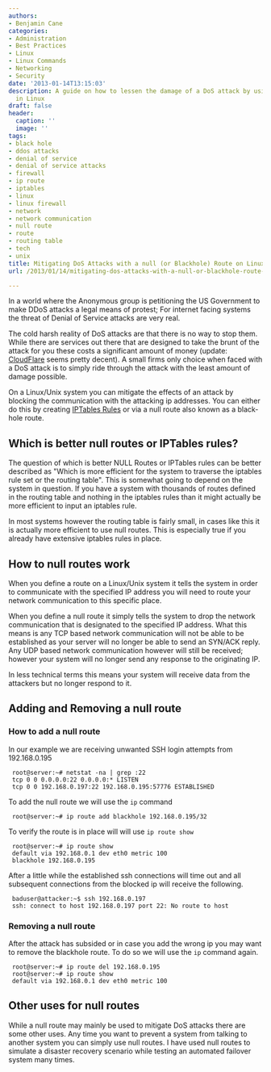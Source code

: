 ```yaml
---
authors:
- Benjamin Cane
categories:
- Administration
- Best Practices
- Linux
- Linux Commands
- Networking
- Security
date: '2013-01-14T13:15:03'
description: A guide on how to lessen the damage of a DoS attack by using a null route
  in Linux
draft: false
header:
  caption: ''
  image: ''
tags:
- black hole
- ddos attacks
- denial of service
- denial of service attacks
- firewall
- ip route
- iptables
- linux
- linux firewall
- network
- network communication
- null route
- route
- routing table
- tech
- unix
title: Mitigating DoS Attacks with a null (or Blackhole) Route on Linux
url: /2013/01/14/mitigating-dos-attacks-with-a-null-or-blackhole-route-on-linux

---
```


In a world where the Anonymous group is petitioning the US Government to make DDoS attacks a legal means of protest; For internet facing systems the threat of Denial of Service attacks are very real.

The cold harsh reality of DoS attacks are that there is no way to stop them. While there are services out there that are designed to take the brunt of the attack for you these costs a significant amount of money (update: [CloudFlare](https://www.cloudflare.com/) seems pretty decent). A small firms only choice when faced with a DoS attack is to simply ride through the attack with the least amount of damage possible.

On a Linux/Unix system you can mitigate the effects of an attack by blocking the communication with the attacking ip addresses. You can either do this by creating [IPTables Rules](http://bencane.com/2012/09/iptables-linux-firewall-rules-for-a-basic-web-server/) or via a null route also known as a black-hole route.

## Which is better null routes or IPTables rules?

The question of which is better NULL Routes or IPTables rules can be better described as "Which is more efficient for the system to traverse the iptables rule set or the routing table". This is somewhat going to depend on the system in question. If you have a system with thousands of routes defined in the routing table and nothing in the iptables rules than it might actually be more efficient to input an iptables rule.

In most systems however the routing table is fairly small, in cases like this it is actually more efficient to use null routes. This is especially true if you already have extensive iptables rules in place.

## How to null routes work

When you define a route on a Linux/Unix system it tells the system in order to communicate with the specified IP address you will need to route your network communication to this specific place.

When you define a null route it simply tells the system to drop the network communication that is designated to the specified IP address. What this means is any TCP based network communication will not be able to be established as your server will no longer be able to send an SYN/ACK reply. Any UDP based network communication however will still be received; however your system will no longer send any response to the originating IP.

In less technical terms this means your system will receive data from the attackers but no longer respond to it.

## Adding and Removing a null route

### How to add a null route

In our example we are receiving unwanted SSH login attempts from 192.168.0.195
     
     root@server:~# netstat -na | grep :22
     tcp 0 0 0.0.0.0:22 0.0.0.0:* LISTEN
     tcp 0 0 192.168.0.197:22 192.168.0.195:57776 ESTABLISHED

To add the null route we will use the `ip` command
     
     root@server:~# ip route add blackhole 192.168.0.195/32

To verify the route is in place will will use `ip route show`
     
     root@server:~# ip route show
     default via 192.168.0.1 dev eth0 metric 100
     blackhole 192.168.0.195

After a little while the established ssh connections will time out and all subsequent connections from the blocked ip will receive the following.
     
     baduser@attacker:~$ ssh 192.168.0.197
     ssh: connect to host 192.168.0.197 port 22: No route to host

### Removing a null route

After the attack has subsided or in case you add the wrong ip you may want to remove the blackhole route. To do so we will use the `ip` command again.

     root@server:~# ip route del 192.168.0.195
     root@server:~# ip route show
     default via 192.168.0.1 dev eth0 metric 100

## Other uses for null routes

While a null route may mainly be used to mitigate DoS attacks there are some other uses. Any time you want to prevent a system from talking to another system you can simply use null routes. I have used null routes to simulate a disaster recovery scenario while testing an automated failover system many times.
